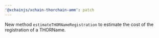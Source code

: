 ```yaml
---
'@xchainjs/xchain-thorchain-amm': patch
---
```


New method `estimateTHORNameRegistration` to estimate the cost of the registration of a THORName.
